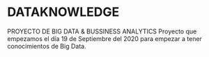 # DATAKNOWLEDGE
PROYECTO DE BIG DATA & BUSSINESS ANALYTICS 
Proyecto que empezamos el día 19 de Septiembre del 2020 para empezar a tener conocimientos de Big Data.

